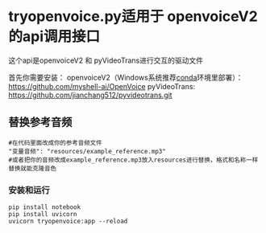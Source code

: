 # tryopenvoice.py适用于 openvoiceV2 的api调用接口 

这个api是openvoiceV2 和 pyVideoTrans进行交互的驱动文件

 首先你需要安装：
              openvoiceV2（Windows系统推荐[conda](https://www.anaconda.com/)环境里部署）：https://github.com/myshell-ai/OpenVoice
              pyVideoTrans: https://github.com/jianchang512/pyvideotrans.git

## 替换参考音频 
```shell
#在代码里面改成你的参考音频文件
"变量音频": "resources/example_reference.mp3"
#或者把你的音频改成example_reference.mp3放入resources进行替换，格式和名称一样替换就能克隆音色
```
### 安装和运行
```shell
pip install notebook
pip install uvicorn
uvicorn tryopenvoice:app --reload
```



